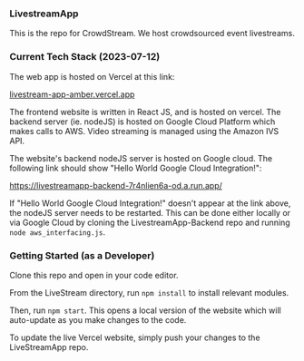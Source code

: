 ### LivestreamApp
This is the repo for CrowdStream. We host crowdsourced event livestreams. 

### Current Tech Stack (2023-07-12)
The web app is hosted on Vercel at this link:

[livestream-app-amber.vercel.app](livestream-app-amber.vercel.app)

The frontend website is written in React JS, and is hosted on vercel. The backend server (ie. nodeJS) is hosted on Google Cloud Platform which makes calls to AWS. Video streaming is managed using the Amazon IVS API.

The website's backend nodeJS server is hosted on Google cloud. The following link should show "Hello World Google Cloud Integration!":

[https://livestreamapp-backend-7r4nlien6a-od.a.run.app/
](https://livestreamapp-backend-00001-jbn-menrb5vt7a-od.a.run.app)

If "Hello World Google Cloud Integration!" doesn't appear at the link above, the nodeJS server needs to be restarted. This can be done either locally or via Google Cloud by cloning the LivestreamApp-Backend repo and running `node aws_interfacing.js`.

### Getting Started (as a Developer)
Clone this repo and open in your code editor.

From the LiveStream directory, run `npm install` to install relevant modules. 

Then, run `npm start`. This opens a local version of the website which will auto-update as you make changes to the code. 

To update the live Vercel website, simply push your changes to the LiveStreamApp repo. 
